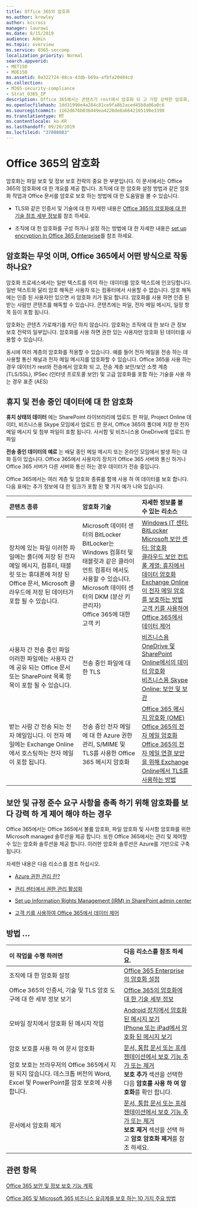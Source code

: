 ```yaml
---
title: Office 365의 암호화
ms.author: krowley
author: kccross
manager: laurawi
ms.date: 8/15/2019
audience: Admin
ms.topic: overview
ms.service: O365-seccomp
localization_priority: Normal
search.appverid:
- MET150
- MOE150
ms.assetid: 0a322724-08ca-43db-b69a-afbfa20484cd
ms.collection:
- M365-security-compliance
- Strat_O365_IP
description: Office 365에서는 콘텐츠가 rest에서 암호화 되 고 가장 강력한 암호화, 프로토콜 및 기술이 제공 된 상태로 전송 됩니다. Office 365의 암호화에 대 한 개요를 가져옵니다.
ms.openlocfilehash: 1dd31990e4a284c81ce9fa8b2aced45b8a06a0c6
ms.sourcegitcommit: 1162d676b036449ea4220de8a6642165190e3398
ms.translationtype: MT
ms.contentlocale: ko-KR
ms.lasthandoff: 09/20/2019
ms.locfileid: "37088083"
---
```

# <a name="encryption-in-office-365"></a>Office 365의 암호화

암호화는 파일 보호 및 정보 보호 전략의 중요 한 부분입니다. 이 문서에서는 Office 365의 암호화에 대 한 개요를 제공 합니다. 조직에 대 한 암호화 설정 방법과 같은 암호화 작업과 Office 문서를 암호로 보호 하는 방법에 대 한 도움말을 볼 수 있습니다.
  
- TLS와 같은 인증서 및 기술에 대 한 자세한 내용은 [Office 365의 암호화에 대 한 기술 참조 세부 정보](technical-reference-details-about-encryption.md)를 참조 하세요.

- 조직에 대 한 암호화를 구성 하거나 설정 하는 방법에 대 한 자세한 내용은 [set up encryption In Office 365 Enterprise](set-up-encryption.md)를 참조 하세요.

## <a name="what-is-encryption-and-how-does-it-work-in-office-365"></a>암호화는 무엇 이며, Office 365에서 어떤 방식으로 작동 하나요?

암호화 프로세스에서는 일반 텍스트를 의미 하는 데이터를 암호 텍스트에 인코딩합니다. 일반 텍스트와 달리 암호 해독은 사용자 또는 컴퓨터에서 사용할 수 없습니다. 암호 해독에는 인증 된 사용자만 있으면 서 암호화 키가 필요 합니다. 암호화를 사용 하면 인증 된 받는 사람만 콘텐츠를 해독할 수 있습니다. 콘텐츠에는 파일, 전자 메일 메시지, 일정 항목 등이 포함 됩니다.
  
암호화는 콘텐츠 가로채기를 차단 하지 않습니다. 암호화는 조직에 대 한 보다 큰 정보 보호 전략의 일부입니다. 암호화를 사용 하면 권한 있는 사용자만 암호화 된 데이터를 사용할 수 있습니다.
  
동시에 여러 계층의 암호화를 적용할 수 있습니다. 예를 들어 전자 메일을 전송 하는 데 사용할 통신 채널과 전자 메일 메시지를 암호화할 수 있습니다. Office 365을 사용 하는 경우 데이터가 rest와 전송에서 암호화 되 고, 전송 계층 보안/보안 소켓 계층 (TLS/SSL), IPSec (인터넷 프로토콜 보안) 및 고급 암호화를 포함 하는 기술을 사용 하는 경우 표준 (AES)
  
## <a name="encryption-for-data-at-rest-and-data-in-transit"></a>휴지 및 전송 중인 데이터에 대 한 암호화

 **휴지 상태의 데이터** 에는 SharePoint 라이브러리에 업로드 한 파일, Project Online 데이터, 비즈니스용 Skype 모임에서 업로드 한 문서, Office 365의 폴더에 저장 한 전자 메일 메시지 및 첨부 파일이 포함 됩니다. 사서함 및 비즈니스용 OneDrive에 업로드 한 파일
  
 **전송 중인 데이터의 예로** 는 배달 중인 메일 메시지 또는 온라인 모임에서 발생 하는 대화 등이 있습니다. Office 365에서 사용자의 장치가 Office 365 서버와 통신 하거나 Office 365 서버가 다른 서버와 통신 하는 경우 데이터가 전송 중입니다.
  
Office 365에서는 여러 계층 및 암호화 종류를 함께 사용 하 여 데이터를 보호 합니다. 다음 표에는 추가 정보에 대 한 링크가 포함 된 몇 가지 예가 나와 있습니다.
  
|**콘텐츠 종류**|**암호화 기술**|**자세한 정보를 볼 수 있는 리소스**|
|:-----|:-----|:-----|
|장치에 있는 파일 이러한 파일에는 폴더에 저장 된 전자 메일 메시지, 컴퓨터, 태블릿 또는 휴대폰에 저장 된 Office 문서, Microsoft 클라우드에 저장 된 데이터가 포함 될 수 있습니다.  <br/> |Microsoft 데이터 센터의 BitLocker BitLocker는 Windows 컴퓨터 및 태블릿과 같은 클라이언트 컴퓨터 에서도 사용할 수 있습니다.  <br/> Microsoft 데이터 센터의 DKM (분산 키 관리자)  <br/> Office 365에 대한 고객 키  <br/> |[Windows IT 센터: BitLocker](https://docs.microsoft.com/windows/device-security/bitlocker/bitlocker-overview) <br/> [Microsoft 보안 센터: 암호화](https://www.microsoft.com/en-us/TrustCenter/Security/Encryption) <br/> [클라우드 보안 컨트롤 계열: 휴지에서 데이터 암호화](https://blogs.microsoft.com/microsoftsecure/2015/09/10/cloud-security-controls-series-encrypting-data-at-rest) <br/> [Exchange Online이 전자 메일 암호를 보호하는 방법](exchange-online-secures-email-secrets.md) <br/> [고객 키를 사용하여 Office 365에서 데이터 제어](controlling-your-data-using-customer-key.md) <br/> |
|사용자 간 전송 중인 파일 이러한 파일에는 사용자 간에 공유 되는 Office 문서 또는 SharePoint 목록 항목이 포함 될 수 있습니다.  <br/> |전송 중인 파일에 대 한 TLS  <br/> |[비즈니스용 OneDrive 및 SharePoint Online에서의 데이터 암호화](data-encryption-in-odb-and-spo.md) <br/> [비즈니스용 Skype Online: 보안 및 보관](https://technet.microsoft.com/library/skype-for-business-online-security-and-archiving.aspx) <br/> |
|받는 사람 간 전송 되는 전자 메일입니다. 이 전자 메일에는 Exchange Online에서 호스팅하는 전자 메일이 포함 됩니다.  <br/> |전송 중인 전자 메일에 대 한 Azure 권한 관리, S/MIME 및 TLS를 사용한 Office 365 메시지 암호화  <br/> |[Office 365 메시지 암호화 (OME)](ome.md) <br/> [Office 365의 전자 메일 암호화](email-encryption.md) <br/> [Office 365의 전자 메일 연결 보안을 위해 Exchange Online에서 TLS를 사용하는 방법](exchange-online-uses-tls-to-secure-email-connections.md) <br/> |

## <a name="what-if-i-need-more-control-over-encryption-to-meet-security-and-compliance-requirements"></a>보안 및 규정 준수 요구 사항을 충족 하기 위해 암호화를 보다 강력 하 게 제어 해야 하는 경우

Office 365에서는 Office 365에서 볼륨 암호화, 파일 암호화 및 사서함 암호화를 위한 Microsoft managed 솔루션을 제공 합니다. 또한 Office 365에서는 관리 및 제어할 수 있는 암호화 솔루션을 제공 합니다. 이러한 암호화 솔루션은 Azure를 기반으로 구축 됩니다.
  
자세한 내용은 다음 리소스를 참조 하십시오.
  
- [Azure 권한 관리 란?](https://docs.microsoft.com/information-protection/understand-explore/what-is-azure-rms)

- [관리 센터에서 권한 관리 활성화](https://support.office.com/article/5b6d3ac7-b1ac-428e-b03e-50e882f85a6e)

- [Set up Information Rights Management (IRM) in SharePoint admin center](set-up-irm-in-sp-admin-center.md)

- [고객 키를 사용하여 Office 365에서 데이터 제어](controlling-your-data-using-customer-key.md)

## <a name="how-do-i"></a>방법 ...

|**이 작업을 수행 하려면**|**다음 리소스를 참조 하세요.**|
|:-----|:-----|
|조직에 대 한 암호화 설정  <br/> |[Office 365 Enterprise의 암호화 설정](set-up-encryption.md) <br/> |
|Office 365의 인증서, 기술 및 TLS 암호 도구에 대 한 세부 정보 보기  <br/> |[Office 365의 암호화에 대 한 기술 세부 정보](technical-reference-details-about-encryption.md) <br/> |
|모바일 장치에서 암호화 된 메시지 작업  <br/> |[Android 장치에서 암호화 된 메시지 보기](https://support.office.com/article/83d60f17-2305-407a-a762-7d518401fdeb) <br/> [IPhone 또는 iPad에서 암호화 된 메시지 보기](https://support.office.com/article/4d631321-0d26-4bcc-a483-d294dd0b1caf) <br/> |
|암호 보호를 사용 하 여 문서 암호화  <br/><br/>  암호 보호는 브라우저의 Office 365에서 지원 되지 않습니다. 데스크톱 버전의 Word, Excel 및 PowerPoint를 암호 보호에 사용 합니다. |[문서, 통합 문서 또는 프레젠테이션에서 보호 기능 추가 또는 제거](https://support.office.com/article/05084cc3-300d-4c1a-8416-38d3e37d6826) <br/> **보호 추가** 섹션을 선택한 다음 **암호를 사용 하 여 암호화**를 확인 합니다.  |
|문서에서 암호화 제거  <br/> |[문서, 통합 문서 또는 프레젠테이션에서 보호 기능 추가 또는 제거](https://support.office.com/article/05084cc3-300d-4c1a-8416-38d3e37d6826) <br/> **보호 제거** 섹션을 선택 하 고 **암호 암호화 제거**를 참조 하세요.  |

## <a name="related-topics"></a>관련 항목

[Office 365 보안 및 정보 보호 기능 계획](plan-for-security-and-compliance.md)

[Office 365 및 Microsoft 365 비즈니스 요금제를 보호 하는 10 가지 주요 방법](https://docs.microsoft.com/office365/admin/security-and-compliance/secure-your-business-data?view=o365-worldwide)
